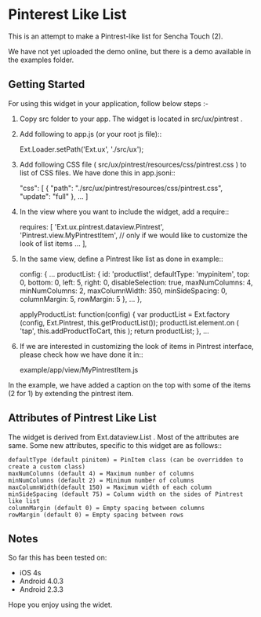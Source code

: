 Pinterest Like List
===================

This is an attempt to make a Pintrest-like list for Sencha Touch (2). 

We have not yet uploaded the demo online, but there is a demo available in the examples folder.

Getting Started
---------------

For using this widget in your application, follow below steps :-

1. Copy src folder to your app. The widget is located in src/ux/pintrest .
 
2. Add following to app.js (or your root js file)::

    Ext.Loader.setPath('Ext.ux', './src/ux');

3. Add following CSS file ( src/ux/pintrest/resources/css/pintrest.css ) to list of CSS files. We have done this in app.jsoni::


    "css": [
      {
        "path": "./src/ux/pintrest/resources/css/pintrest.css",
        "update": "full"
      },
      ...
    ]

4. In the view where you want to include the widget, add a require::
 
    requires: [
      'Ext.ux.pintrest.dataview.Pintrest',
      'Pintrest.view.MyPintrestItem', // only if we would like to customize the look of list items
      ...
    ],

5. In the same view, define a Pintrest like list as done in example::

    config: {
      ...
      productList: {
        id: 'productlist',
        defaultType: 'mypinitem',
        top: 0,
        bottom: 0,
        left: 5,
        right: 0,
        disableSelection: true,
        maxNumColumns: 4,
        minNumColumns: 2,
        maxColumnWidth: 350,
        minSideSpacing: 0,
        columnMargin: 5,
        rowMargin: 5
      },
      ...
    },
    
    applyProductList: function(config) {
      var productList = Ext.factory (config, Ext.Pintrest, this.getProductList());
      productList.element.on ( 'tap', this.addProductToCart, this );
      return productList;
    },
    ...

6. If we are interested in customizing the look of items in Pintrest interface, please check how we have done it in::

    example/app/view/MyPintrestItem.js

In the example, we have added a caption on the top with some of the items (2 for 1) by extending the pintrest item.


Attributes of Pintrest Like List
--------------------------------

The widget is derived from Ext.dataview.List . Most of the attributes are same. Some new attributes, specific to this widget are as follows::

    defaultType (default pinitem) = PinItem class (can be overridden to create a custom class)
    maxNumColumns (default 4) = Maximum number of columns
    minNumColumns (default 2) = Minimum number of columns
    maxColumnWidth(default 150) = Maximum width of each column
    minSideSpacing (default 75) = Column width on the sides of Pintrest like list
    columnMargin (default 0) = Empty spacing between columns 
    rowMargin (default 0) = Empty spacing between rows

Notes
-----

So far this has been tested on:

  * iOS 4s 
  * Android 4.0.3
  * Android 2.3.3

Hope you enjoy using the widet. 
